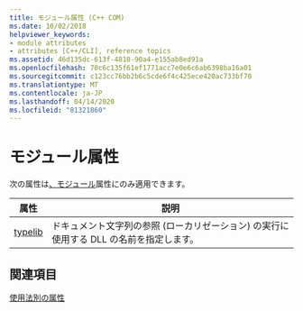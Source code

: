 ```yaml
---
title: モジュール属性 (C++ COM)
ms.date: 10/02/2018
helpviewer_keywords:
- module attributes
- attributes [C++/CLI], reference topics
ms.assetid: 46d135dc-613f-4810-90a4-e155ab8ed91a
ms.openlocfilehash: 70c6c135f61ef1771acc7e0e6c6ab6398ba16a01
ms.sourcegitcommit: c123cc76bb2b6c5cde6f4c425ece420ac733bf70
ms.translationtype: MT
ms.contentlocale: ja-JP
ms.lasthandoff: 04/14/2020
ms.locfileid: "81321860"
---
```

# <a name="module-attributes"></a>モジュール属性

次の属性は[、モジュール](module-cpp.md)属性にのみ適用できます。

|属性|説明|
|---------------|-----------------|
|[typelib](helpstringdll.md)|ドキュメント文字列の参照 (ローカリゼーション) の実行に使用する DLL の名前を指定します。|

## <a name="see-also"></a>関連項目

[使用法別の属性](attributes-by-usage.md)

